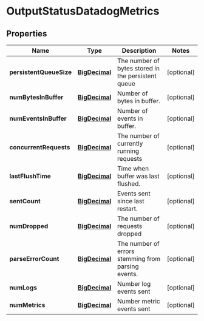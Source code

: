 # OutputStatusDatadogMetrics

## Properties
Name | Type | Description | Notes
------------ | ------------- | ------------- | -------------
**persistentQueueSize** | [**BigDecimal**](BigDecimal.md) | The number of bytes stored in the persistent queue |  [optional]
**numBytesInBuffer** | [**BigDecimal**](BigDecimal.md) | Number of bytes in buffer. |  [optional]
**numEventsInBuffer** | [**BigDecimal**](BigDecimal.md) | Number of events in buffer. |  [optional]
**concurrentRequests** | [**BigDecimal**](BigDecimal.md) | The number of currently running requests |  [optional]
**lastFlushTime** | [**BigDecimal**](BigDecimal.md) | Time when buffer was last flushed. |  [optional]
**sentCount** | [**BigDecimal**](BigDecimal.md) | Events sent since last restart. |  [optional]
**numDropped** | [**BigDecimal**](BigDecimal.md) | The number of requests dropped |  [optional]
**parseErrorCount** | [**BigDecimal**](BigDecimal.md) | The number of errors stemming from parsing events. |  [optional]
**numLogs** | [**BigDecimal**](BigDecimal.md) | Number log events sent |  [optional]
**numMetrics** | [**BigDecimal**](BigDecimal.md) | Number metric events sent |  [optional]
